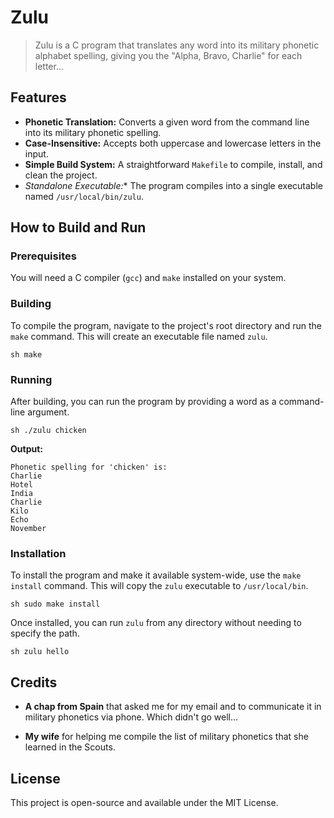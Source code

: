 # Zulu

> Zulu is a C program that translates any word into its military phonetic
> alphabet spelling, giving you the "Alpha, Bravo, Charlie" for each letter...

## Features

* **Phonetic Translation:** Converts a given word from the command line into its
military phonetic spelling.  
* **Case-Insensitive:** Accepts both uppercase and lowercase letters in the input.  
* **Simple Build System:** A straightforward `Makefile` to compile, install, and clean 
the project.  
* **Standalone* Executable:** The program compiles into a single executable named `/usr/local/bin/zulu`.

## How to Build and Run

### Prerequisites

You will need a C compiler (`gcc`) and `make` installed on your system.

### Building

To compile the program, navigate to the project's root directory and run the
`make` command. This will create an executable file named `zulu`.

```sh make ```

### Running

After building, you can run the program by providing a word as a command-line
argument.

```sh ./zulu chicken ```

**Output:**

```
Phonetic spelling for 'chicken' is:
Charlie
Hotel
India
Charlie
Kilo
Echo
November
```

### Installation

To install the program and make it available system-wide, use the `make install`
command. This will copy the `zulu` executable to `/usr/local/bin`.

```sh sudo make install ```

Once installed, you can run `zulu` from any directory without needing to specify
the path.

```sh zulu hello ```

## Credits

* **A chap from Spain** that asked me for my email and to communicate it in 
military phonetics via phone. Which didn't go well...
  
* **My wife** for helping me compile the list of military phonetics that she 
learned in the Scouts. 

## License

This project is open-source and available under the MIT License.
